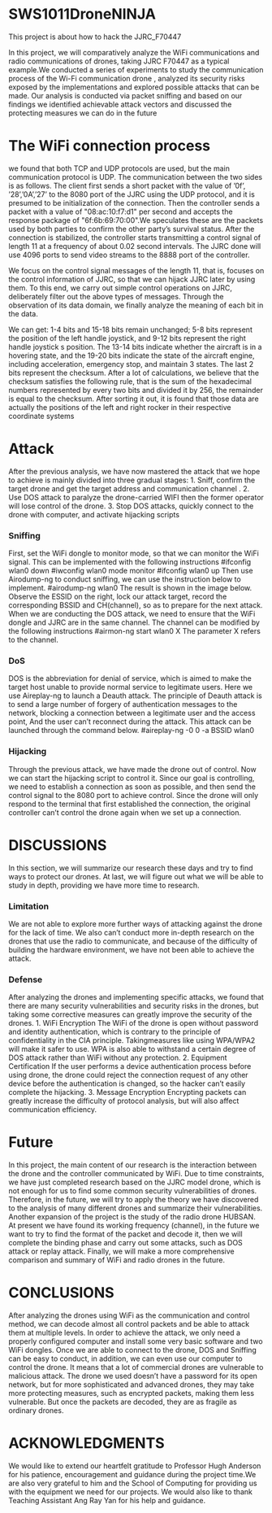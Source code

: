 # SWS1011DroneNINJA
This project is about how to hack the JJRC_F70447

In this project, we will comparatively analyze the WiFi communications and radio communications of drones, taking JJRC F70447 as a typical example.We conducted a series of experiments to study the communication process of the Wi-Fi communication drone , analyzed its security risks exposed by the implementations and explored possible attacks that can be made. Our analysis is conducted via packet sniffing and based on our findings we identified achievable attack vectors and discussed the protecting measures we can do in the future

<h1>The WiFi connection process</h1>
<p>we found that both TCP and UDP protocols are used, but the main communication protocol is UDP. The communication between the two sides is
as follows. The client first sends a short packet with the value of ’0f’, ’28’,’0A’,’27’ to the 8080 port of the JJRC using the UDP protocol, and it is presumed to be initialization
of the connection. Then the controller sends a packet with a value of "08:ac:10:f7:d1" per second and accepts the response package of "6f:6b:69:70:00".We speculates these are
the packets used by both parties to confirm the other party’s survival status. After the connection is stabilized, the controller starts transmitting a control signal of length 11 at
a frequency of about 0.02 second intervals. The JJRC done will use 4096 ports to send video streams to the 8888 port of the controller.</p>
<p>We focus on the control signal messages of the length 11, that is, focuses on the control information of JJRC, so that we can hijack JJRC later by using them. To this end, we
carry out simple control operations on JJRC, deliberately filter out the above types of messages. Through the observation of its data domain, we finally analyze the meaning of
each bit in the data.</p>

<p>We can get: 1-4 bits and 15-18 bits remain unchanged; 5-8 bits represent the position of the left handle joystick, and 9-12 bits represent the right handle
joystick s position. The 13-14 bits indicate whether the aircraft is in a hovering state, and the 19-20 bits indicate the state of the aircraft engine, including acceleration, emergency stop, and maintain 3 states. The last 2 bits represent
the checksum. After a lot of calculations, we believe that the checksum satisfies the following rule, that is the sum of the hexadecimal numbers represented by every two bits and
divided it by 256, the remainder is equal to the checksum. After sorting it out, it is found that those data are actually the positions of the left and right rocker in their respective
coordinate systems</p>

<h1>Attack</h1>
After the previous analysis, we have now mastered the attack that we hope to achieve is mainly divided into three gradual stages:
1. Sniff, confirm the target drone and get the target address and communication channel .
2. Use DOS attack to paralyze the drone-carried WIFI then the former operator will lose control of the drone.
3. Stop DOS attacks, quickly connect to the drone with computer, and activate hijacking scripts

<h3>Sniffing</h3>
First, set the WiFi dongle to monitor mode, so that we can monitor the WiFi signal. This can be implemented with the following instructions
#ifconfig wlan0 down
#iwconfig wlan0 mode monitor
#ifconfig wlan0 up
Then use Airodump-ng to conduct sniffing, we can use the instruction below to implement. 
#airodump-ng wlan0
The result is shown in the image below. Observe the ESSID on the right, lock our attack target, record the corresponding BSSID and CH(channel), so as to prepare for the next
attack. When we are conducting the DOS attack, we need to ensure that the WiFi dongle and JJRC are in the same channel. The channel can be modified by the following instructions
#airmon-ng start wlan0 X
The parameter X refers to the channel.
<h3>DoS</h3>
DOS is the abbreviation for denial of service, which is aimed to make the target host unable to provide normal service to legitimate users. Here we use Aireplay-ng to launch a
Deauth attack. The principle of Deauth attack is to send a large number of forgery of authentication messages to the network, blocking a connection between a legitimate user
and the access point, And the user can’t reconnect during the attack. This attack can be launched through the command below.
#aireplay-ng -0 0 -a BSSID wlan0
<h3> Hijacking</h3>
Through the previous attack, we have made the drone out of control. Now we can start the hijacking script to control it. Since our goal is controlling, we need to establish
a connection as soon as possible, and then send the control signal to the 8080 port to achieve control. Since the drone will only respond to the terminal that first established the
connection, the original controller can’t control the drone again when we set up a connection.
<h1>DISCUSSIONS</h1>
In this section, we will summarize our research these days and try to find ways to protect our drones. At last, we will figure out what we will be able to study in depth, providing
we have more time to research.
<h3>Limitation</h3>
We are not able to explore more further ways of attacking against the drone for the lack of time. We also can’t conduct more in-depth research on the drones that use the radio to
communicate, and because of the difficulty of building the hardware environment, we have not been able to achieve the attack.
<h3>Defense</h3>
After analyzing the drones and implementing specific attacks, we found that there are many security vulnerabilities and security risks in the drones, but taking some corrective
measures can greatly improve the security of the drones.
1. WiFi Encryption
The WiFi of the drone is open without password and identity authentication, which is contrary to the principle of confidentiality in the CIA principle. Takingmeasures like using WPA/WPA2 will make it safer to
use. WPA is also able to withstand a certain degree of DOS attack rather than WiFi without any protection.
2. Equipment Certification
If the user performs a device authentication process before using drone, the drone could reject the connection request of any other device before the authentication is changed, so the hacker can’t easily complete
the hijacking.
3. Message Encryption
Encrypting packets can greatly increase the difficulty of protocol analysis, but will also affect communication efficiency.
<h1> Future</h1>
In this project, the main content of our research is the interaction between the drone and the controller communicated by WiFi. Due to time constraints, we have just completed
research based on the JJRC model drone, which is not enough for us to find some common security vulnerabilities of drones. Therefore, in the future, we will try to apply the
theory we have discovered to the analysis of many different drones and summarize their vulnerabilities. Another expansion of the project is the study of the radio drone HUBSAN.
At present we have found its working frequency (channel), in the future we want to try to find the format of the packet and decode it, then we will complete the binding phase and
carry out some attacks, such as DOS attack or replay attack. Finally, we will make a more comprehensive comparison and summary of WiFi and radio drones in the future.
<h1>CONCLUSIONS</h1>
After analyzing the drones using WiFi as the communication and control method, we can decode almost all control packets and be able to attack them at multiple levels. In order to achieve the attack, we only need a properly configured
computer and install some very basic software and two WiFi dongles. Once we are able to connect to the drone, DOS and Sniffing can be easy to conduct, in addition, we can even use
our computer to control the drone. It means that a lot of commercial drones are vulnerable to malicious attack. The drone we used doesn’t have a password for its open network,
but for more sophisticated and advanced drones, they may take more protecting measures, such as encrypted packets, making them less vulnerable. But once the packets are
decoded, they are as fragile as ordinary drones.
<h1>ACKNOWLEDGMENTS</h1>
We would like to extend our heartfelt gratitude to Professor Hugh Anderson for his patience, encouragement and guidance during the project time.We are also very grateful to
him and the School of Computing for providing us with the equipment we need for our projects. We would also like to thank Teaching Assistant Ang Ray Yan for his help and
guidance.     
